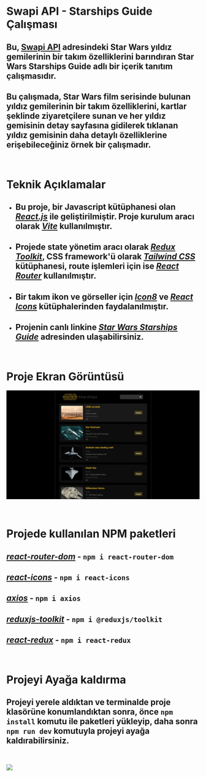# Swapi API - Starships Guide Çalışması

## Bu, **[Swapi API](https://swapi.dev/)** adresindeki Star Wars yıldız gemilerinin bir takım özelliklerini barındıran **Star Wars Starships Guide** adlı bir içerik tanıtım çalışmasıdır.

## Bu çalışmada, Star Wars film serisinde bulunan yıldız gemilerinin bir takım özelliklerini, kartlar şeklinde ziyaretçilere sunan ve her yıldız gemisinin detay sayfasına gidilerek tıklanan yıldız gemisinin daha detaylı özelliklerine erişebileceğiniz örnek bir çalışmadır.

<br>

# Teknik Açıklamalar

- ## Bu proje, bir Javascript kütüphanesi olan [**_React.js_**](https://react.dev/) ile geliştirilmiştir. Proje kurulum aracı olarak [**_Vite_**](https://vitejs.dev/) kullanılmıştır.

- ## Projede state yönetim aracı olarak [_**Redux Toolkit**_](https://redux-toolkit.js.org/), CSS framework'ü olarak [_**Tailwind CSS**_](https://tailwindcss.com/) kütüphanesi, route işlemleri için ise [_**React Router**_](https://reactrouter.com/) kullanılmıştır.

- ## Bir takım ikon ve görseller için [_**Icon8**_](https://icons8.com/) ve [_**React Icons**_](https://react-icons.github.io/react-icons) kütüphalerinden faydalanılmıştır.

- ## Projenin canlı linkine [_**<u>Star Wars Starships Guide</u>**_](https://starwars-starships-guide.netlify.app/) adresinden ulaşabilirsiniz.

<br>

# Proje Ekran Görüntüsü

![sw-site.png](https://raw.githubusercontent.com/ramazanerdem/FMSS_final_case/main/project-out/sw-site.JPG?token=GHSAT0AAAAAACAMZ54NIGPBF7XDSSGQK5H4ZCOY7FA)

<br>

# Projede kullanılan NPM paketleri

## [_**react-router-dom**_](https://www.npmjs.com/package/react-router-dom) - `npm i react-router-dom`

## [_**react-icons**_](https://www.npmjs.com/package/react-icons) - `npm i react-icons`

## [_**axios**_]() - `npm i axios`

## [_**reduxjs-toolkit**_]() - `npm i @reduxjs/toolkit`

## [_**react-redux**_]() - `npm i react-redux`

<br>

# Projeyi Ayağa kaldırma

## Projeyi yerele aldıktan ve terminalde proje klasörüne konumlandıktan sonra, önce `npm install` komutu ile paketleri yükleyip, daha sonra `npm run dev` komutuyla projeyi ayağa kaldırabilirsiniz.

<br>

![](https://github.com/ramazanerdem/FMSS_final_case/blob/main/project-out/starships-site.gif)
